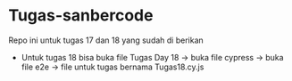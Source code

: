 # Tugas-sanbercode
Repo ini untuk tugas 17 dan 18 yang sudah di berikan
* Untuk tugas 18 bisa buka file Tugas Day 18 -> buka file cypress -> buka file e2e -> file untuk tugas bernama Tugas18.cy.js
